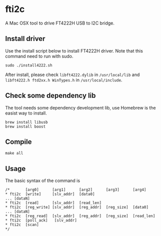 # fti2c
A Mac OSX tool to drive FT4222H USB to I2C bridge.

## Install driver

Use the install script below to install FT4222H driver. Note that this command need to run with sudo.
```
sudo ./install4222.sh
```
After install, please check  `libft4222.dylib` in `/usr/local/lib` and `libft4222.h ftd2xx.h WinTypes.h` in `/usr/local/include`.

## Check some dependency lib
The tool needs some dependency development lib, use Homebrew is the easist way to install.
```
brew install libusb
brew install boost
```

## Compile
```
make all

```

## Usage

The basic syntax of the command is
```
/*       [arg0]      [arg1]      [arg2]      [arg3]      [arg4]
* fti2c  [write]     [slv_addr]  [data0]                             ... [dataN]
* fti2c  [read]      [slv_addr]  [read_len]
* fti2c  [reg_write] [slv_addr]  [reg_addr]  [reg_size]  [data0]     ... [dataN]
* fti2c  [reg_read]  [slv_addr]  [reg_addr]  [reg_size]  [read_len]
* fti2c  [poll_ack]   [slv_addr]
* fti2c  [scan]
*/
```
